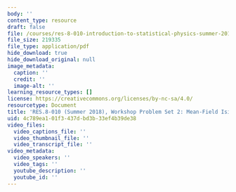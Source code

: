```yaml
---
body: ''
content_type: resource
draft: false
file: /courses/res-8-010-introduction-to-statistical-physics-summer-2018/mitres_8_010su18_workshop2.pdf
file_size: 219335
file_type: application/pdf
hide_download: true
hide_download_original: null
image_metadata:
  caption: ''
  credit: ''
  image-alt: ''
learning_resource_types: []
license: https://creativecommons.org/licenses/by-nc-sa/4.0/
resourcetype: Document
title: 'RES.8-010 (Summer 2018), Workshop Problem Set 2: Mean-Field Ising Model'
uid: 4c789ea1-01f3-437d-bd3b-33ef4b39de38
video_files:
  video_captions_file: ''
  video_thumbnail_file: ''
  video_transcript_file: ''
video_metadata:
  video_speakers: ''
  video_tags: ''
  youtube_description: ''
  youtube_id: ''
---
```

